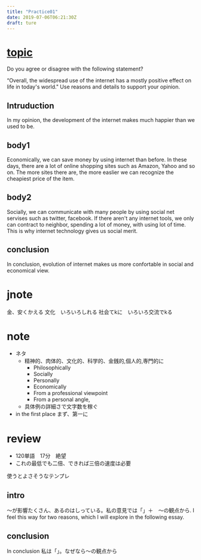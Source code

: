 ```yaml
---
title: "Practice01"
date: 2019-07-06T06:21:30Z
draft: ture
---
```

# [topic](https://www.toeflresources.com/sample-toefl-essays)

Do you agree or disagree with the following statement?

“Overall, the widespread use of the internet has a mostly positive effect on life in today's world." Use reasons and details to support your opinion.

## Intruduction
In my opinion, the development of the internet makes much happier than we used to be.

## body1
Economically, we can save money by using internet than before. In these days, there are a lot of online shopping sites such as Amazon, Yahoo and so on. The more sites there are, the more easlier we can recognize the cheapiest price of the item.

## body2
Socially, we can communicate with many people by using social net servises such as twitter, facebook. If there aren't any internet tools, we only can contract to neighbor, spending a lot of money, with using lot of time. This is why internet technology gives us social merit.

## conclusion
In conclusion, evolution of internet makes us more confortable in social and economical view.

# jnote
金、安くかえる
文化　いろいろしれる
社会てkに　いろいろ交流でkる

# note
* ネタ
  * 精神的、肉体的、文化的、科学的、金銭的,個人的,専門的に
    * Philosophically
    * Socially
    * Personally
    * Economically
    * From a professional viewpoint
    * From a personal angle,
  * 具体例の詳細さで文字数を稼ぐ
* in the first place まず、第一に


# review
 * 120単語　17分　絶望
 * これの最低でも二倍、できれば三倍の速度は必要

使うとよさそうなテンプレ

 ## intro
〜が影響たくさん、あるのはしっている。私の意見では「」＋　〜の観点から. I feel this way for two reasons, which I will explore in the following essay.

## conclusion
In conclusion 私は「」。なぜなら〜の観点から